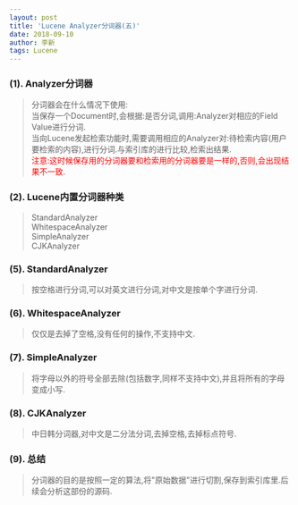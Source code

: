 ```yaml
---
layout: post
title: 'Lucene Analyzer分词器(五)'
date: 2018-09-10
author: 李新
tags: Lucene
---
```


### (1). Analyzer分词器
> 分词器会在什么情况下使用:   
> 当保存一个Document时,会根据:是否分词,调用:Analyzer对相应的Field Value进行分词.    
> 当向Lucene发起检索功能时,需要调用相应的Analyzer对:待检索内容(用户要检索的内容),进行分词.与索引库的进行比较,检索出结果.     
> <font color='red'>注意:这时候保存用的分词器要和检索用的分词器要是一样的,否则,会出现结果不一致.</font> 

### (2). Lucene内置分词器种类
> StandardAnalyzer    
> WhitespaceAnalyzer      
> SimpleAnalyzer    
> CJKAnalyzer   

### (5). StandardAnalyzer

> 按空格进行分词,可以对英文进行分词,对中文是按单个字进行分词. 

### (6). WhitespaceAnalyzer
> 仅仅是去掉了空格,没有任何的操作,不支持中文.

### (7). SimpleAnalyzer
> 将字母以外的符号全部去除(包括数字,同样不支持中文),并且将所有的字母变成小写.  

### (8). CJKAnalyzer
> 中日韩分词器,对中文是二分法分词,去掉空格,去掉标点符号.

### (9). 总结
> 分词器的目的是按照一定的算法,将"原始数据"进行切割,保存到索引库里.后续会分析这部份的源码. 

